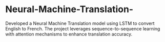 # Neural-Machine-Translation-
Developed a Neural Machine Translation model using LSTM to convert English to French. The project leverages sequence-to-sequence learning with attention mechanisms to enhance translation accuracy.
